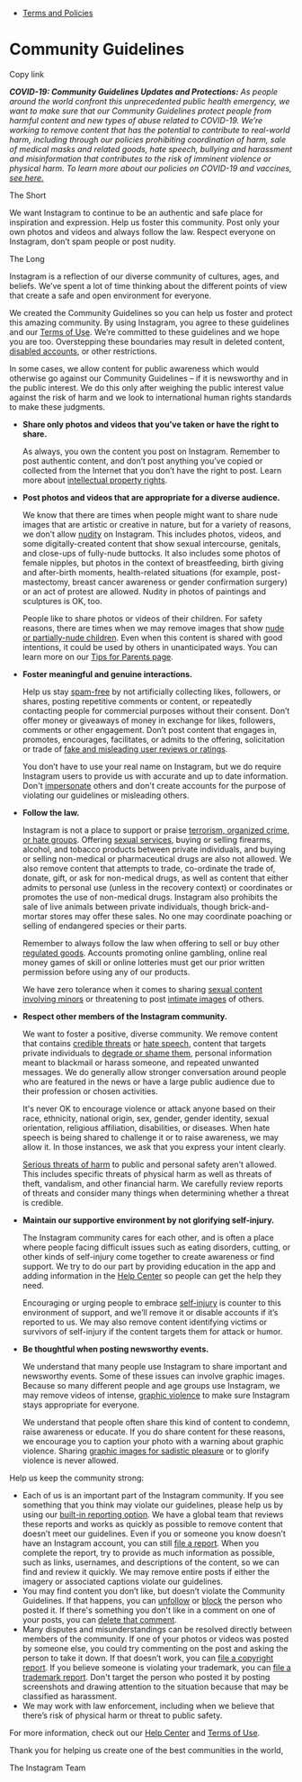 *   [Terms and Policies](https://help.instagram.com/1417489251945243/?helpref=breadcrumb)

Community Guidelines
====================

Copy link

_**COVID-19: Community Guidelines Updates and Protections:** As people around the world confront this unprecedented public health emergency, we want to make sure that our Community Guidelines protect people from harmful content and new types of abuse related to COVID-19. We’re working to remove content that has the potential to contribute to real-world harm, including through our policies prohibiting coordination of harm, sale of medical masks and related goods, hate speech, bullying and harassment and misinformation that contributes to the risk of imminent violence or physical harm. To learn more about our policies on COVID-19 and vaccines, [see here.](https://help.instagram.com/697825587576762?helpref=faq_content)_

The Short

We want Instagram to continue to be an authentic and safe place for inspiration and expression. Help us foster this community. Post only your own photos and videos and always follow the law. Respect everyone on Instagram, don’t spam people or post nudity.

The Long

Instagram is a reflection of our diverse community of cultures, ages, and beliefs. We’ve spent a lot of time thinking about the different points of view that create a safe and open environment for everyone.

We created the Community Guidelines so you can help us foster and protect this amazing community. By using Instagram, you agree to these guidelines and our [Terms of Use](https://www.instagram.com/legal/terms). We’re committed to these guidelines and we hope you are too. Overstepping these boundaries may result in deleted content, [disabled accounts](https://help.instagram.com/366993040048856?helpref=faq_content), or other restrictions.

In some cases, we allow content for public awareness which would otherwise go against our Community Guidelines – if it is newsworthy and in the public interest. We do this only after weighing the public interest value against the risk of harm and we look to international human rights standards to make these judgments.

*   **Share only photos and videos that you’ve taken or have the right to share.**
    
    As always, you own the content you post on Instagram. Remember to post authentic content, and don’t post anything you’ve copied or collected from the Internet that you don’t have the right to post. Learn more about [intellectual property rights](https://help.instagram.com/126382350847838?helpref=faq_content).
    
*   **Post photos and videos that are appropriate for a diverse audience.**
    
    We know that there are times when people might want to share nude images that are artistic or creative in nature, but for a variety of reasons, we don’t allow [nudity](https://l.instagram.com/?u=https%3A%2F%2Fwww.facebook.com%2Fcommunitystandards%2Fadult_nudity_sexual_activity&e=AT0h2Cv_9Rx2wEUBSDeWfYrx4kzPCF8qgX6H2vajokdhkuUjT4IvPxjfRidkz5lMEpNDf-Qvt2ybtNzT8MSorYVM-ZLuCEI7JeyKlnW1DIr8cGgNie1hOZSx9EEP0IbkwvYkSqCZmXLsDbSfH3SL2tnwNpb8p4cGM0UZrg) on Instagram. This includes photos, videos, and some digitally-created content that show sexual intercourse, genitals, and close-ups of fully-nude buttocks. It also includes some photos of female nipples, but photos in the context of breastfeeding, birth giving and after-birth moments, health-related situations (for example, post-mastectomy, breast cancer awareness or gender confirmation surgery) or an act of protest are allowed. Nudity in photos of paintings and sculptures is OK, too.
    
    People like to share photos or videos of their children. For safety reasons, there are times when we may remove images that show [nude or partially-nude children](https://l.instagram.com/?u=https%3A%2F%2Fwww.facebook.com%2Fcommunitystandards%2Fchild_nudity_sexual_exploitation&e=AT0h2Cv_9Rx2wEUBSDeWfYrx4kzPCF8qgX6H2vajokdhkuUjT4IvPxjfRidkz5lMEpNDf-Qvt2ybtNzT8MSorYVM-ZLuCEI7JeyKlnW1DIr8cGgNie1hOZSx9EEP0IbkwvYkSqCZmXLsDbSfH3SL2tnwNpb8p4cGM0UZrg). Even when this content is shared with good intentions, it could be used by others in unanticipated ways. You can learn more on our [Tips for Parents page](https://help.instagram.com/154475974694511/?helpref=faq_content).
    
*   **Foster meaningful and genuine interactions.**
    
    Help us stay [spam-free](https://l.instagram.com/?u=https%3A%2F%2Fwww.facebook.com%2Fcommunitystandards%2Fspam&e=AT0h2Cv_9Rx2wEUBSDeWfYrx4kzPCF8qgX6H2vajokdhkuUjT4IvPxjfRidkz5lMEpNDf-Qvt2ybtNzT8MSorYVM-ZLuCEI7JeyKlnW1DIr8cGgNie1hOZSx9EEP0IbkwvYkSqCZmXLsDbSfH3SL2tnwNpb8p4cGM0UZrg) by not artificially collecting likes, followers, or shares, posting repetitive comments or content, or repeatedly contacting people for commercial purposes without their consent. Don’t offer money or giveaways of money in exchange for likes, followers, comments or other engagement. Don’t post content that engages in, promotes, encourages, facilitates, or admits to the offering, solicitation or trade of [fake and misleading user reviews or ratings](https://l.instagram.com/?u=https%3A%2F%2Fwww.facebook.com%2Fcommunitystandards%2Ffraud_deception&e=AT0h2Cv_9Rx2wEUBSDeWfYrx4kzPCF8qgX6H2vajokdhkuUjT4IvPxjfRidkz5lMEpNDf-Qvt2ybtNzT8MSorYVM-ZLuCEI7JeyKlnW1DIr8cGgNie1hOZSx9EEP0IbkwvYkSqCZmXLsDbSfH3SL2tnwNpb8p4cGM0UZrg).
    
    You don’t have to use your real name on Instagram, but we do require Instagram users to provide us with accurate and up to date information. Don't [impersonate](https://l.instagram.com/?u=https%3A%2F%2Fwww.facebook.com%2Fcommunitystandards%2Fmisrepresentation&e=AT0h2Cv_9Rx2wEUBSDeWfYrx4kzPCF8qgX6H2vajokdhkuUjT4IvPxjfRidkz5lMEpNDf-Qvt2ybtNzT8MSorYVM-ZLuCEI7JeyKlnW1DIr8cGgNie1hOZSx9EEP0IbkwvYkSqCZmXLsDbSfH3SL2tnwNpb8p4cGM0UZrg) others and don't create accounts for the purpose of violating our guidelines or misleading others.
    
*   **Follow the law.**
    
    Instagram is not a place to support or praise [terrorism, organized crime, or hate groups](https://l.instagram.com/?u=https%3A%2F%2Fwww.facebook.com%2Fcommunitystandards%2Fdangerous_individuals_organizations&e=AT0h2Cv_9Rx2wEUBSDeWfYrx4kzPCF8qgX6H2vajokdhkuUjT4IvPxjfRidkz5lMEpNDf-Qvt2ybtNzT8MSorYVM-ZLuCEI7JeyKlnW1DIr8cGgNie1hOZSx9EEP0IbkwvYkSqCZmXLsDbSfH3SL2tnwNpb8p4cGM0UZrg). Offering [sexual services](https://l.instagram.com/?u=https%3A%2F%2Fwww.facebook.com%2Fcommunitystandards%2Fsexual_solicitation&e=AT0h2Cv_9Rx2wEUBSDeWfYrx4kzPCF8qgX6H2vajokdhkuUjT4IvPxjfRidkz5lMEpNDf-Qvt2ybtNzT8MSorYVM-ZLuCEI7JeyKlnW1DIr8cGgNie1hOZSx9EEP0IbkwvYkSqCZmXLsDbSfH3SL2tnwNpb8p4cGM0UZrg), buying or selling firearms, alcohol, and tobacco products between private individuals, and buying or selling non-medical or pharmaceutical drugs are also not allowed. We also remove content that attempts to trade, co-ordinate the trade of, donate, gift, or ask for non-medical drugs, as well as content that either admits to personal use (unless in the recovery context) or coordinates or promotes the use of non-medical drugs. Instagram also prohibits the sale of live animals between private individuals, though brick-and-mortar stores may offer these sales. No one may coordinate poaching or selling of endangered species or their parts.
    
    Remember to always follow the law when offering to sell or buy other [regulated goods](https://l.instagram.com/?u=https%3A%2F%2Fwww.facebook.com%2Fcommunitystandards%2Fregulated_goods&e=AT0h2Cv_9Rx2wEUBSDeWfYrx4kzPCF8qgX6H2vajokdhkuUjT4IvPxjfRidkz5lMEpNDf-Qvt2ybtNzT8MSorYVM-ZLuCEI7JeyKlnW1DIr8cGgNie1hOZSx9EEP0IbkwvYkSqCZmXLsDbSfH3SL2tnwNpb8p4cGM0UZrg). Accounts promoting online gambling, online real money games of skill or online lotteries must get our prior written permission before using any of our products.
    
    We have zero tolerance when it comes to sharing [sexual content involving minors](https://l.instagram.com/?u=https%3A%2F%2Fwww.facebook.com%2Fcommunitystandards%2Fchild_nudity_sexual_exploitation&e=AT0h2Cv_9Rx2wEUBSDeWfYrx4kzPCF8qgX6H2vajokdhkuUjT4IvPxjfRidkz5lMEpNDf-Qvt2ybtNzT8MSorYVM-ZLuCEI7JeyKlnW1DIr8cGgNie1hOZSx9EEP0IbkwvYkSqCZmXLsDbSfH3SL2tnwNpb8p4cGM0UZrg) or threatening to post [intimate images](https://l.instagram.com/?u=https%3A%2F%2Fwww.facebook.com%2Fcommunitystandards%2Fsexual_exploitation_adults&e=AT0h2Cv_9Rx2wEUBSDeWfYrx4kzPCF8qgX6H2vajokdhkuUjT4IvPxjfRidkz5lMEpNDf-Qvt2ybtNzT8MSorYVM-ZLuCEI7JeyKlnW1DIr8cGgNie1hOZSx9EEP0IbkwvYkSqCZmXLsDbSfH3SL2tnwNpb8p4cGM0UZrg) of others.
    
*   **Respect other members of the Instagram community.**
    
    We want to foster a positive, diverse community. We remove content that contains [credible threats](https://l.instagram.com/?u=https%3A%2F%2Fwww.facebook.com%2Fcommunitystandards%2Fcredible_violence&e=AT0h2Cv_9Rx2wEUBSDeWfYrx4kzPCF8qgX6H2vajokdhkuUjT4IvPxjfRidkz5lMEpNDf-Qvt2ybtNzT8MSorYVM-ZLuCEI7JeyKlnW1DIr8cGgNie1hOZSx9EEP0IbkwvYkSqCZmXLsDbSfH3SL2tnwNpb8p4cGM0UZrg) or [hate speech](https://l.instagram.com/?u=https%3A%2F%2Fwww.facebook.com%2Fcommunitystandards%2Fhate_speech&e=AT0h2Cv_9Rx2wEUBSDeWfYrx4kzPCF8qgX6H2vajokdhkuUjT4IvPxjfRidkz5lMEpNDf-Qvt2ybtNzT8MSorYVM-ZLuCEI7JeyKlnW1DIr8cGgNie1hOZSx9EEP0IbkwvYkSqCZmXLsDbSfH3SL2tnwNpb8p4cGM0UZrg), content that targets private individuals to [degrade or shame them](https://l.instagram.com/?u=https%3A%2F%2Fwww.facebook.com%2Fcommunitystandards%2Fbullying&e=AT0h2Cv_9Rx2wEUBSDeWfYrx4kzPCF8qgX6H2vajokdhkuUjT4IvPxjfRidkz5lMEpNDf-Qvt2ybtNzT8MSorYVM-ZLuCEI7JeyKlnW1DIr8cGgNie1hOZSx9EEP0IbkwvYkSqCZmXLsDbSfH3SL2tnwNpb8p4cGM0UZrg), personal information meant to blackmail or harass someone, and repeated unwanted messages. We do generally allow stronger conversation around people who are featured in the news or have a large public audience due to their profession or chosen activities.
    
    It's never OK to encourage violence or attack anyone based on their race, ethnicity, national origin, sex, gender, gender identity, sexual orientation, religious affiliation, disabilities, or diseases. When hate speech is being shared to challenge it or to raise awareness, we may allow it. In those instances, we ask that you express your intent clearly.
    
    [Serious threats of harm](https://l.instagram.com/?u=https%3A%2F%2Fwww.facebook.com%2Fcommunitystandards%2Fcredible_violence&e=AT0h2Cv_9Rx2wEUBSDeWfYrx4kzPCF8qgX6H2vajokdhkuUjT4IvPxjfRidkz5lMEpNDf-Qvt2ybtNzT8MSorYVM-ZLuCEI7JeyKlnW1DIr8cGgNie1hOZSx9EEP0IbkwvYkSqCZmXLsDbSfH3SL2tnwNpb8p4cGM0UZrg) to public and personal safety aren't allowed. This includes specific threats of physical harm as well as threats of theft, vandalism, and other financial harm. We carefully review reports of threats and consider many things when determining whether a threat is credible.
    
*   **Maintain our supportive environment by not glorifying self-injury.**
    
    The Instagram community cares for each other, and is often a place where people facing difficult issues such as eating disorders, cutting, or other kinds of self-injury come together to create awareness or find support. We try to do our part by providing education in the app and adding information in the [Help Center](https://help.instagram.com/) so people can get the help they need.
    
    Encouraging or urging people to embrace [self-injury](https://l.instagram.com/?u=https%3A%2F%2Fwww.facebook.com%2Fcommunitystandards%2Fsuicide_self_injury_violence&e=AT0h2Cv_9Rx2wEUBSDeWfYrx4kzPCF8qgX6H2vajokdhkuUjT4IvPxjfRidkz5lMEpNDf-Qvt2ybtNzT8MSorYVM-ZLuCEI7JeyKlnW1DIr8cGgNie1hOZSx9EEP0IbkwvYkSqCZmXLsDbSfH3SL2tnwNpb8p4cGM0UZrg) is counter to this environment of support, and we’ll remove it or disable accounts if it’s reported to us. We may also remove content identifying victims or survivors of self-injury if the content targets them for attack or humor.
    
*   **Be thoughtful when posting newsworthy events.**
    
    We understand that many people use Instagram to share important and newsworthy events. Some of these issues can involve graphic images. Because so many different people and age groups use Instagram, we may remove videos of intense, [graphic violence](https://l.instagram.com/?u=https%3A%2F%2Fwww.facebook.com%2Fcommunitystandards%2Fgraphic_violence&e=AT0h2Cv_9Rx2wEUBSDeWfYrx4kzPCF8qgX6H2vajokdhkuUjT4IvPxjfRidkz5lMEpNDf-Qvt2ybtNzT8MSorYVM-ZLuCEI7JeyKlnW1DIr8cGgNie1hOZSx9EEP0IbkwvYkSqCZmXLsDbSfH3SL2tnwNpb8p4cGM0UZrg) to make sure Instagram stays appropriate for everyone.
    
    We understand that people often share this kind of content to condemn, raise awareness or educate. If you do share content for these reasons, we encourage you to caption your photo with a warning about graphic violence. Sharing [graphic images for sadistic pleasure](https://l.instagram.com/?u=https%3A%2F%2Fwww.facebook.com%2Fcommunitystandards%2Fcruel_insensitive&e=AT0h2Cv_9Rx2wEUBSDeWfYrx4kzPCF8qgX6H2vajokdhkuUjT4IvPxjfRidkz5lMEpNDf-Qvt2ybtNzT8MSorYVM-ZLuCEI7JeyKlnW1DIr8cGgNie1hOZSx9EEP0IbkwvYkSqCZmXLsDbSfH3SL2tnwNpb8p4cGM0UZrg) or to glorify violence is never allowed.
    

Help us keep the community strong:

*   Each of us is an important part of the Instagram community. If you see something that you think may violate our guidelines, please help us by using our [built-in reporting option](https://help.instagram.com/165828726894770?helpref=faq_content). We have a global team that reviews these reports and works as quickly as possible to remove content that doesn’t meet our guidelines. Even if you or someone you know doesn’t have an Instagram account, you can still [file a report](https://help.instagram.com/contact/383679321740945). When you complete the report, try to provide as much information as possible, such as links, usernames, and descriptions of the content, so we can find and review it quickly. We may remove entire posts if either the imagery or associated captions violate our guidelines.
*   You may find content you don’t like, but doesn’t violate the Community Guidelines. If that happens, you can [unfollow](https://help.instagram.com/286340048138725?helpref=faq_content) or [block](https://help.instagram.com/426700567389543/?helpref=faq_content) the person who posted it. If there's something you don't like in a comment on one of your posts, you can [delete that comment](https://help.instagram.com/289098941190483?helpref=faq_content).
*   Many disputes and misunderstandings can be resolved directly between members of the community. If one of your photos or videos was posted by someone else, you could try commenting on the post and asking the person to take it down. If that doesn’t work, you can [file a copyright report](https://help.instagram.com/126382350847838?helpref=faq_content). If you believe someone is violating your trademark, you can [file a trademark report](https://help.instagram.com/222826637847963?helpref=faq_content). Don't target the person who posted it by posting screenshots and drawing attention to the situation because that may be classified as harassment.
*   We may work with law enforcement, including when we believe that there’s risk of physical harm or threat to public safety.

For more information, check out our [Help Center](https://help.instagram.com/) and [Terms of Use](https://l.instagram.com/?u=http%3A%2F%2Finstagram.com%2Flegal%2Fterms%2F%23&e=AT0h2Cv_9Rx2wEUBSDeWfYrx4kzPCF8qgX6H2vajokdhkuUjT4IvPxjfRidkz5lMEpNDf-Qvt2ybtNzT8MSorYVM-ZLuCEI7JeyKlnW1DIr8cGgNie1hOZSx9EEP0IbkwvYkSqCZmXLsDbSfH3SL2tnwNpb8p4cGM0UZrg).

Thank you for helping us create one of the best communities in the world,

The Instagram Team